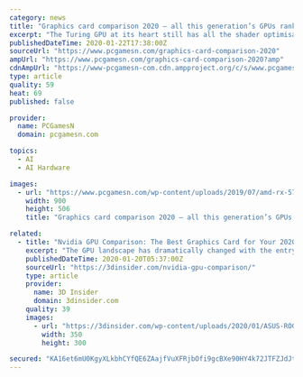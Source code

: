 ```yaml
---
category: news
title: "Graphics card comparison 2020 – all this generation’s GPUs ranked"
excerpt: "The Turing GPU at its heart still has all the shader optimisations Nvidia dropped into the architecture but loses all the ray tracing and AI goodness baked into the RTX cards. No matter if it’s cheap enough, right? And it is. Sometimes. Unfortunately a host of overclocked 1660 Ti cards come out far more expensive than even the RTX 2060 is ..."
publishedDateTime: 2020-01-22T17:38:00Z
sourceUrl: "https://www.pcgamesn.com/graphics-card-comparison-2020"
ampUrl: "https://www.pcgamesn.com/graphics-card-comparison-2020?amp"
cdnAmpUrl: "https://www-pcgamesn-com.cdn.ampproject.org/c/s/www.pcgamesn.com/graphics-card-comparison-2020?amp"
type: article
quality: 59
heat: 69
published: false

provider:
  name: PCGamesN
  domain: pcgamesn.com

topics:
  - AI
  - AI Hardware

images:
  - url: "https://www.pcgamesn.com/wp-content/uploads/2019/07/amd-rx-5700-vs-rx-5700-xt-900x506.jpg"
    width: 900
    height: 506
    title: "Graphics card comparison 2020 – all this generation’s GPUs ranked"

related:
  - title: "Nvidia GPU Comparison: The Best Graphics Card for Your 2020 Build"
    excerpt: "The GPU landscape has dramatically changed with the entry of Nvidia’s RTX 20 series ... It sounds a bit deep, but what this does is that they effectively use AI to simulate higher resolution rendering without asking for more computational power. This technology is going to give you better game performance at higher resolutions like 4K ..."
    publishedDateTime: 2020-01-20T05:37:00Z
    sourceUrl: "https://3dinsider.com/nvidia-gpu-comparison/"
    type: article
    provider:
      name: 3D Insider
      domain: 3dinsider.com
    quality: 39
    images:
      - url: "https://3dinsider.com/wp-content/uploads/2020/01/ASUS-ROG-STRIX-GeForce-RTX-2080-Ti.png"
        width: 350
        height: 300

secured: "KA16et6mU0KgyXLkbhCYfQE6ZAajfVuXFRjbOfi9gcBXe90HY4k72JTFZJdJtAuH1GVAz9xseaGUAwtvyuADac5rl6CXMkgTS3KmEFbzKgCLeRzWjT18UdChVzOVtz1Koa9P6y3jOdXVK2u1BuoiuiVUFOCtJlWHaCvA4q6sWwK9Axcvj9JRacmSOA+NZsOFE6xZVnzyG/OGilfG/d5BWjcfSQfxbsVwSXSqh08y+8/on8dg/NFS8Rnfx/JWHAf4E19TX9d5DOHL8bgokfkHFVciuuFRCVErxrZFbL8tgSBhqAId2ijO9dlWm+BwTPXXeA8e/JEvryOYLsdrup/4Aj0nchitw70NXlJtFPs/4WnWhoIYsCrDkPBt530CRL+fQBZXXq86xquY3hh0p85ghMq7GhVKSfx7lD302qcvNI80FssyN10iW56OePMcaWjhkYBgOSFhLMjrD1Se7Vwc4g==;OO3cMMUDQQAyD2o288abjw=="
---
```


